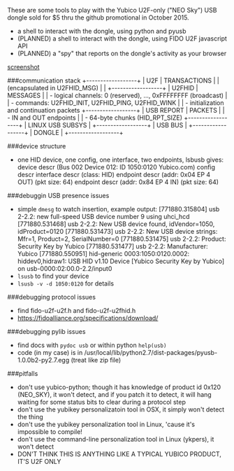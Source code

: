 These are some tools to play with the Yubico U2F-only ("NEO Sky") USB dongle sold for $5 thru the github promotional in October 2015.

* a shell to interact with the dongle, using python and pyusb
* (PLANNED) a shell to interact with the dongle, using FIDO U2F javascript API
* (PLANNED) a "spy" that reports on the dongle's activity as your browser 

[screenshot](./media/screenshot0.png?raw=true "screenshot")

###communication stack
    +------------------+
    | U2F              | TRANSACTIONS
    |                  | (encapsulated in U2FHID_MSG)
    |                  |
    +------------------+ 
    | U2FHID           | MESSAGES
    |                  | - logical channels: 0 (reserved), ..., 0xFFFFFFFF (broadcast)
    |                  | - commands: U2FHID_INIT, U2FHID_PING, U2FHID_WINK
    |                  | - initialization and continuation packets
    +------------------+
    | USB REPORT       | PACKETS
    |                  | - IN and OUT endpoints
    |                  | - 64-byte chunks (HID_RPT_SIZE)
    +------------------+
    | LINUX USB SUBSYS |
    +------------------+
    | USB BUS          |
    +------------------+
    | DONGLE           |
    +------------------+

###device structure
* one HID device, one config, one interface, two endpoints, lsbusb gives:
    device descr (Bus 002 Device 012: ID 1050:0120 Yubico.com)
      config descr
        interface descr (class: HID)
          endpoint descr (addr: 0x04 EP 4 OUT) (pkt size: 64)
          endpoint descr (addr: 0x84 EP 4 IN)  (pkt size: 64)

###debuggin USB presence issues
* simple `dmesg` to watch insertion, example output:
    [771880.315804] usb 2-2.2: new full-speed USB device number 9 using uhci_hcd
    [771880.531468] usb 2-2.2: New USB device found, idVendor=1050, idProduct=0120
    [771880.531473] usb 2-2.2: New USB device strings: Mfr=1, Product=2, SerialNumber=0
    [771880.531475] usb 2-2.2: Product: Security Key by Yubico
    [771880.531477] usb 2-2.2: Manufacturer: Yubico
    [771880.550951] hid-generic 0003:1050:0120.0002: hiddev0,hidraw1: USB HID v1.10 Device [Yubico Security Key by Yubico] on usb-0000:02:00.0-2.2/input0
* `lsusb` to find your device
* `lsusb -v -d 1050:0120` for details

###debugging protocol issues
* find fido-u2f-u2f.h and fido-u2f-u2fhid.h
* https://fidoalliance.org/specifications/download/

###debugging pylib issues
* find docs with `pydoc usb` or within python `help(usb)`
* code (in my case) is in /usr/local/lib/python2.7/dist-packages/pyusb-1.0.0b2-py2.7.egg (treat like zip file)

###pitfalls
* don't use yubico-python; though it has knowledge of product id 0x120 (NEO_SKY), it won't detect, and if you patch it to detect, it will hang waiting for some status bits to clear during a protocol step
* don't use the yubikey personalizatoin tool in OSX, it simply won't detect the thing
* don't use the yubikey personalization tool in Linux, 'cause it's impossible to compile!
* don't use the command-line personalization tool in Linux (ykpers), it won't detect
* DON'T THINK THIS IS ANYTHING LIKE A TYPICAL YUBICO PRODUCT, IT'S U2F ONLY

